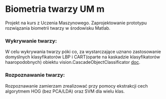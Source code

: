 # Biometria twarzy UM m
Projekt na kurs z Uczenia Maszynowego. Zaprojektowanie prototypu rozwiązania biometrii twarzy w środowisku Matlab.

### Wykrywanie twarzy:
W celu wykrywania twarzy póki co, za wystarczające uznano zastosowanie domyślnych klasyfikatorów LBP i CART(oparte na kaskadzie klasyfikatorów haaropodobnych) obiektu vision.CascadeObjectClassificator [doc](https://www.mathworks.com/help/vision/ref/vision.cascadeobjectdetector-system-object.html).

### Rozpoznawanie twarzy:
Rozpoznawanie zamierzam zrealizować przy pomocy ekstrakcji cech algorytmem HOG (bez PCA/LDA) oraz SVM dla wielu klas.

